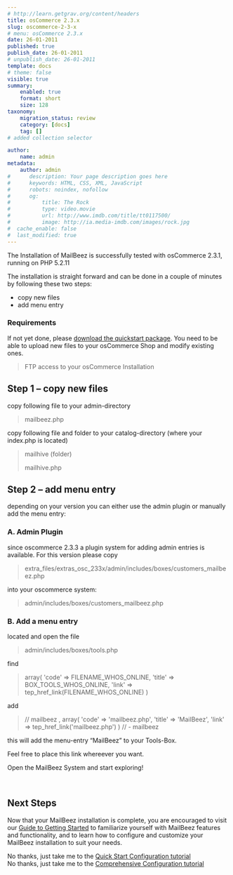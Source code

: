 ```yaml
---
# http://learn.getgrav.org/content/headers
title: osCommerce 2.3.x
slug: oscommerce-2-3-x
# menu: osCommerce 2.3.x
date: 26-01-2011
published: true
publish_date: 26-01-2011
# unpublish_date: 26-01-2011
template: docs
# theme: false
visible: true
summary:
    enabled: true
    format: short
    size: 128
taxonomy:
    migration_status: review
    category: [docs]
    tag: []
# added collection selector

author:
    name: admin
metadata:
    author: admin
#      description: Your page description goes here
#      keywords: HTML, CSS, XML, JavaScript
#      robots: noindex, nofollow
#      og:
#          title: The Rock
#          type: video.movie
#          url: http://www.imdb.com/title/tt0117500/
#          image: http://ia.media-imdb.com/images/rock.jpg
#  cache_enable: false
#  last_modified: true
---
```


The Installation of MailBeez is successfully tested with osCommerce 2.3.1, running on PHP 5.2.11

The installation is straight forward and can be done in a couple of minutes by following these two steps:

- copy new files
- add menu entry

### Requirements

If not yet done, please [download the quickstart package](http://www.mailbeez.com/quickstart/?id=1&lang=en). You need to be able to upload new files to your osCommerce Shop and modify existing ones.

> FTP access to your osCommerce Installation

## Step 1 – copy new files

copy following file to your admin-directory

> mailbeez.php

copy following file and folder to your catalog-directory (where your index.php is located)

> mailhive (folder)
> 
> mailhive.php

## Step 2 – add menu entry

depending on your version you can either use the admin plugin or manually add the menu entry:

### A. Admin Plugin

since oscommerce 2.3.3 a plugin system for adding admin entries is available. For this version please copy

> extra\_files/extras\_osc\_233x/admin/includes/boxes/customers\_mailbeez.php

into your oscommerce system:

> admin/includes/boxes/customers\_mailbeez.php

### B. Add a menu entry

located and open the file

> admin/includes/boxes/tools.php

find

> array(
>         'code' => FILENAME_WHOS_ONLINE,
>         'title' => BOX_TOOLS_WHOS_ONLINE,
>         'link' => tep_href_link(FILENAME_WHOS_ONLINE)
>     )

add

> // mailbeez
>     ,
>     array(
>         'code' => 'mailbeez.php',
>         'title' => 'MailBeez',
>         'link' => tep_href_link('mailbeez.php')
>     )
>     // - mailbeez

this will add the menu-entry “MailBeez” to your Tools-Box.

Feel free to place this link whereever you want.

Open the MailBeez System and start exploring!

 

## Next Steps

Now that your MailBeez installation is complete, you are encouraged to visit our [ Guide to Getting Started](/documentation/tutorials/guide-to-getting-started/) to familiarize yourself with MailBeez features and functionality, and to learn how to configure and customize your MailBeez installation to suit your needs.

No thanks, just take me to the [Quick Start Configuration tutorial](/documentation/tutorials/mailbeez-quick-start-configuration-tutorial/)  
 No thanks, just take me to the [Comprehensive Configuration tutorial](/documentation/tutorials/mailbeez-comprehensive-configuration-tutorial/)
